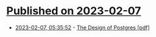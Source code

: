 # [Published on 2023-02-07](index.md)

* [2023-02-07, 05:35:52](https://news.ycombinator.com/item?id=34689143) - [The Design of Postgres [pdf]](https://dsf.berkeley.edu/papers/ERL-M85-95.pdf)
